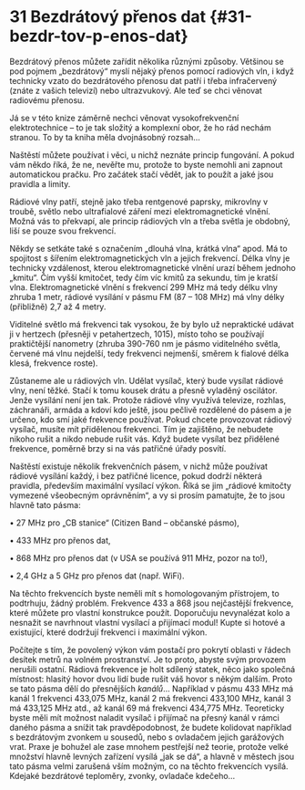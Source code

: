 # 31 Bezdrátový přenos dat {#31-bezdr-tov-p-enos-dat}

Bezdrátový přenos můžete zařídit několika různými způsoby. Většinou se pod pojmem „bezdrátový“ myslí nějaký přenos pomocí radiových vln, i když technicky vzato do bezdrátového přenosu dat patří i třeba infračervený (znáte z vašich televizí) nebo ultrazvukový. Ale teď se chci věnovat radiovému přenosu.

Já se v této knize záměrně nechci věnovat vysokofrekvenční elektrotechnice – to je tak složitý a komplexní obor, že ho rád nechám stranou. To by ta kniha měla dvojnásobný rozsah…

Naštěstí můžete používat i věci, u nichž neznáte princip fungování. A pokud vám někdo říká, že ne, nevěřte mu, protože to byste nemohli ani zapnout automatickou pračku. Pro začátek stačí vědět, jak to použít a jaké jsou pravidla a limity.

Rádiové vlny patří, stejně jako třeba rentgenové paprsky, mikrovlny v troubě, světlo nebo ultrafialové záření mezi elektromagnetické vlnění. Možná vás to překvapí, ale princip rádiových vln a třeba světla je obdobný, liší se pouze svou frekvencí.

Někdy se setkáte také s označením „dlouhá vlna, krátká vlna“ apod. Má to spojitost s šířením elektromagnetických vln a jejich frekvencí. Délka vlny je technicky vzdálenost, kterou elektromagnetické vlnění urazí během jednoho „kmitu“. Čím vyšší kmitočet, tedy čím víc kmitů za sekundu, tím je kratší vlna. Elektromagnetické vlnění s frekvencí 299 MHz má tedy délku vlny zhruba 1 metr, rádiové vysílání v pásmu FM (87 – 108 MHz) má vlny délky (přibližně) 2,7 až 4 metry.

Viditelné světlo má frekvenci tak vysokou, že by bylo už nepraktické udávat ji v hertzech (přesněji v petahertzech, 1015), místo toho se používají praktičtější nanometry (zhruba 390-760 nm je pásmo viditelného světla, červené má vlnu nejdelší, tedy frekvenci nejmenší, směrem k fialové délka klesá, frekvence roste).

Zůstaneme ale u rádiových vln. Udělat vysílač, který bude vysílat rádiové vlny, není těžké. Stačí k tomu kousek drátu a přesně vyladěný oscilátor. Jenže vysílání není jen tak. Protože rádiové vlny využívá televize, rozhlas, záchranáři, armáda a kdoví kdo ještě, jsou pečlivě rozdělené do pásem a je určeno, kdo smí jaké frekvence používat. Pokud chcete provozovat rádiový vysílač, musíte mít přidělenou frekvenci. Tím je zajištěno, že nebudete nikoho rušit a nikdo nebude rušit vás. Když budete vysílat bez přidělené frekvence, poměrně brzy si na vás patřičné úřady posvítí.

Naštěstí existuje několik frekvenčních pásem, v nichž může používat rádiové vysílání každý, i bez patřičné licence, pokud dodrží některá pravidla, především maximální vysílací výkon. Říká se jim „rádiové kmitočty vymezené všeobecným oprávněním“, a vy si prosím pamatujte, že to jsou hlavně tato pásma:

• 27 MHz pro „CB stanice“ (Citizen Band – občanské pásmo),

• 433 MHz pro přenos dat,

• 868 MHz pro přenos dat (v USA se používá 911 MHz, pozor na to!),

• 2,4 GHz a 5 GHz pro přenos dat (např. WiFi).

Na těchto frekvencích byste neměli mít s homologovaným přístrojem, to podtrhuju, žádný problém. Frekvence 433 a 868 jsou nejčastější frekvence, které můžete pro vlastní konstrukce použít. Doporučuju nevynalézat kolo a nesnažit se navrhnout vlastní vysílací a přijímací modul! Kupte si hotové a existující, které dodržují frekvenci i maximální výkon.

Počítejte s tím, že povolený výkon vám postačí pro pokrytí oblasti v řádech desítek metrů na volném prostranství. Je to proto, abyste svým provozem nerušili ostatní. Rádiová frekvence je holt sdílený statek, něco jako společná místnost: hlasitý hovor dvou lidí bude rušit váš hovor s někým dalším. Proto se tato pásma dělí do přesnějších _kanálů_… Například v pásmu 433 MHz má kanál 1 frekvenci 433,075 MHz, kanál 2 má frekvenci 433,100 MHz, kanál 3 má 433,125 MHz atd., až kanál 69 má frekvenci 434,775 MHz. Teoreticky byste měli mít možnost naladit vysílač i přijímač na přesný kanál v rámci daného pásma a snížit tak pravděpodobnost, že budete kolidovat například s bezdrátovým zvonkem u sousedů, nebo s ovladačem jejich garážových vrat. Praxe je bohužel ale zase mnohem pestřejší než teorie, protože velké množství hlavně levných zařízení vysílá „jak se dá“, a hlavně v městech jsou tato pásma velmi zarušená vším možným, co na těchto frekvencích vysílá. Kdejaké bezdrátové teploměry, zvonky, ovladače kdečeho…
